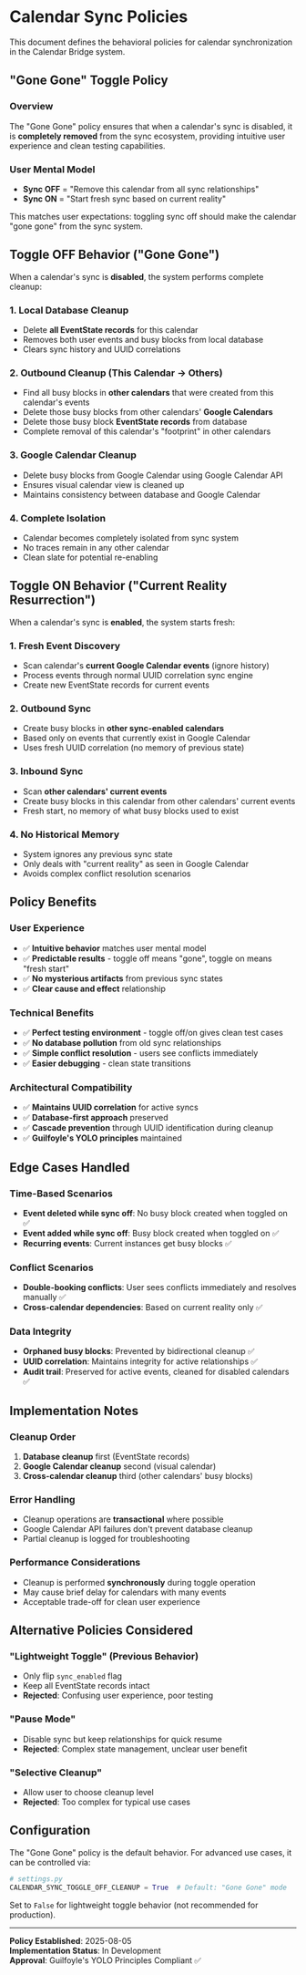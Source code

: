 # Calendar Sync Policies

This document defines the behavioral policies for calendar synchronization in the Calendar Bridge system.

## "Gone Gone" Toggle Policy

### Overview

The "Gone Gone" policy ensures that when a calendar's sync is disabled, it is **completely removed** from the sync ecosystem, providing intuitive user experience and clean testing capabilities.

### User Mental Model

- **Sync OFF** = "Remove this calendar from all sync relationships"
- **Sync ON** = "Start fresh sync based on current reality"

This matches user expectations: toggling sync off should make the calendar "gone gone" from the sync system.

## Toggle OFF Behavior ("Gone Gone")

When a calendar's sync is **disabled**, the system performs complete cleanup:

### 1. Local Database Cleanup
- Delete **all EventState records** for this calendar
- Removes both user events and busy blocks from local database
- Clears sync history and UUID correlations

### 2. Outbound Cleanup (This Calendar → Others)
- Find all busy blocks in **other calendars** that were created from this calendar's events
- Delete those busy blocks from other calendars' **Google Calendars**
- Delete those busy block **EventState records** from database
- Complete removal of this calendar's "footprint" in other calendars

### 3. Google Calendar Cleanup
- Delete busy blocks from Google Calendar using Google Calendar API
- Ensures visual calendar view is cleaned up
- Maintains consistency between database and Google Calendar

### 4. Complete Isolation
- Calendar becomes completely isolated from sync system
- No traces remain in any other calendar
- Clean slate for potential re-enabling

## Toggle ON Behavior ("Current Reality Resurrection")

When a calendar's sync is **enabled**, the system starts fresh:

### 1. Fresh Event Discovery
- Scan calendar's **current Google Calendar events** (ignore history)
- Process events through normal UUID correlation sync engine
- Create new EventState records for current events

### 2. Outbound Sync
- Create busy blocks in **other sync-enabled calendars**
- Based only on events that currently exist in Google Calendar
- Uses fresh UUID correlation (no memory of previous state)

### 3. Inbound Sync  
- Scan **other calendars' current events**
- Create busy blocks in this calendar from other calendars' current events
- Fresh start, no memory of what busy blocks used to exist

### 4. No Historical Memory
- System ignores any previous sync state
- Only deals with "current reality" as seen in Google Calendar
- Avoids complex conflict resolution scenarios

## Policy Benefits

### User Experience
- ✅ **Intuitive behavior** matches user mental model
- ✅ **Predictable results** - toggle off means "gone", toggle on means "fresh start"
- ✅ **No mysterious artifacts** from previous sync states
- ✅ **Clear cause and effect** relationship

### Technical Benefits
- ✅ **Perfect testing environment** - toggle off/on gives clean test cases
- ✅ **No database pollution** from old sync relationships
- ✅ **Simple conflict resolution** - users see conflicts immediately
- ✅ **Easier debugging** - clean state transitions

### Architectural Compatibility
- ✅ **Maintains UUID correlation** for active syncs
- ✅ **Database-first approach** preserved
- ✅ **Cascade prevention** through UUID identification during cleanup
- ✅ **Guilfoyle's YOLO principles** maintained

## Edge Cases Handled

### Time-Based Scenarios
- **Event deleted while sync off**: No busy block created when toggled on ✅
- **Event added while sync off**: Busy block created when toggled on ✅  
- **Recurring events**: Current instances get busy blocks ✅

### Conflict Scenarios
- **Double-booking conflicts**: User sees conflicts immediately and resolves manually ✅
- **Cross-calendar dependencies**: Based on current reality only ✅

### Data Integrity
- **Orphaned busy blocks**: Prevented by bidirectional cleanup ✅
- **UUID correlation**: Maintains integrity for active relationships ✅
- **Audit trail**: Preserved for active events, cleaned for disabled calendars ✅

## Implementation Notes

### Cleanup Order
1. **Database cleanup** first (EventState records)
2. **Google Calendar cleanup** second (visual calendar)
3. **Cross-calendar cleanup** third (other calendars' busy blocks)

### Error Handling
- Cleanup operations are **transactional** where possible
- Google Calendar API failures don't prevent database cleanup
- Partial cleanup is logged for troubleshooting

### Performance Considerations
- Cleanup is performed **synchronously** during toggle operation
- May cause brief delay for calendars with many events
- Acceptable trade-off for clean user experience

## Alternative Policies Considered

### "Lightweight Toggle" (Previous Behavior)
- Only flip `sync_enabled` flag
- Keep all EventState records intact
- **Rejected**: Confusing user experience, poor testing

### "Pause Mode"
- Disable sync but keep relationships for quick resume
- **Rejected**: Complex state management, unclear user benefit

### "Selective Cleanup"
- Allow user to choose cleanup level
- **Rejected**: Too complex for typical use cases

## Configuration

The "Gone Gone" policy is the default behavior. For advanced use cases, it can be controlled via:

```python
# settings.py
CALENDAR_SYNC_TOGGLE_OFF_CLEANUP = True  # Default: "Gone Gone" mode
```

Set to `False` for lightweight toggle behavior (not recommended for production).

---

**Policy Established**: 2025-08-05  
**Implementation Status**: In Development  
**Approval**: Guilfoyle's YOLO Principles Compliant ✅